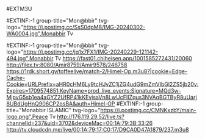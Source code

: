 #EXTM3U

#EXTINF:-1 group-title="Mon@bbir" tvg-logo="https://i.postimg.cc/SsS0dpM8/IMG-20240302-WA0004.jpg",Monabbir Tv 

#EXTINF:-1 group-title="Mon@bbir" tvg-logo="https://i.postimg.cc/jq1x7FX1/IMG-20240229-121142-494.jpg",Monabbir Tv
https://fast01.chiheisen.app/1001585272431/20060
http://filex.tv:8080/Amir8759/Amir9578/246758
https://1rdk.short.gy/toffeelive/match-2/Himel-Op.m3u8?|cookie=Edge-Cache-Cookie=URLPrefix=aHR0cHM6Ly9tcHJvZC1jZG4udG9mZmVlbGl2ZS5jb20v:Expires=1709574851:KeyName=prod_live_events:Signature=MQd3w-MjpvG5sb1ea4aGYZ2UfRP41kKEvjsaVn8LwUcFIIZqus3NVAqBGTByR8uUarj8UBdUgHnQ906CP2osBA&auth=Himel-OP
#EXTINF:-1 group-title="Monabbir ISLAMIC" tvg-logo="https://i.postimg.cc/CMNKxzbY/main-logo.png",Peace Tv
http://176.119.29.52/live.ts?channelId=237&uid=3702&deviceMac=00:1A:79:3B:33:26
http://tv.cloudcdn.me/live/00:1A:79:17:C0:17/D9CA0D47A1879/237.m3u8
